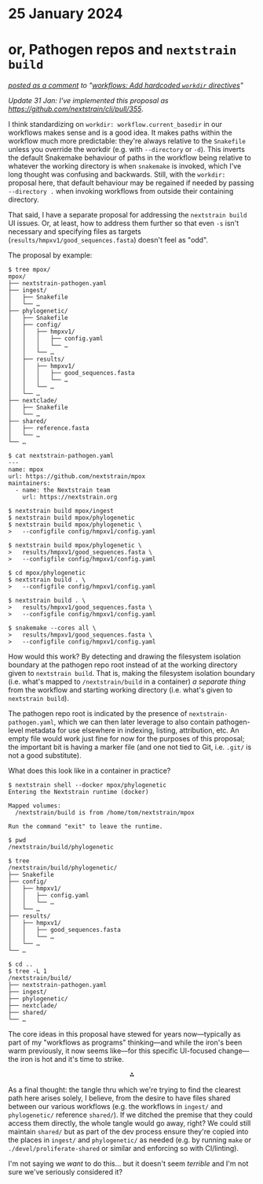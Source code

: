 # 25 January 2024
# or, Pathogen repos and `nextstrain build`

_[posted as a comment](https://github.com/nextstrain/pathogen-repo-template/pull/16#issuecomment-1911079700) to "[workflows: Add hardcoded `workdir` directives](https://github.com/nextstrain/pathogen-repo-template/pull/16)"_

_Update 31 Jan: I've implemented this proposal as <https://github.com/nextstrain/cli/pull/355>_.

I think standardizing on `workdir: workflow.current_basedir` in our workflows
makes sense and is a good idea.  It makes paths within the workflow much more
predictable: they're always relative to the `Snakefile` unless you override the
workdir (e.g. with `--directory` or `-d`).  This inverts the default Snakemake
behaviour of paths in the workflow being relative to whatever the working
directory is when `snakemake` is invoked, which I've long thought was confusing
and backwards.  Still, with the `workdir:` proposal here, that default
behaviour may be regained if needed by passing `--directory .` when invoking
workflows from outside their containing directory.

That said, I have a separate proposal for addressing the `nextstrain build` UI
issues.  Or, at least, how to address them further so that even `-s` isn't
necessary and specifying files as targets
(`results/hmpxv1/good_sequences.fasta`) doesn't feel as "odd".

The proposal by example:

```console
$ tree mpox/
mpox/
├── nextstrain-pathogen.yaml
├── ingest/
│   ├── Snakefile
│   └── …
├── phylogenetic/
│   ├── Snakefile
│   ├── config/
│   │   ├── hmpxv1/
│   │   │   ├── config.yaml
│   │   │   └── …
│   │   └── …
│   ├── results/
│   │   ├── hmpxv1/
│   │   │   ├── good_sequences.fasta
│   │   │   └── …
│   │   └── …
│   └── …
├── nextclade/
│   ├── Snakefile
│   └── …
├── shared/
│   ├── reference.fasta
│   └── …
└── …

$ cat nextstrain-pathogen.yaml
---
name: mpox
url: https://github.com/nextstrain/mpox
maintainers:
  - name: the Nextstrain team
    url: https://nextstrain.org

$ nextstrain build mpox/ingest
$ nextstrain build mpox/phylogenetic
$ nextstrain build mpox/phylogenetic \
>   --configfile config/hmpxv1/config.yaml

$ nextstrain build mpox/phylogenetic \
>   results/hmpxv1/good_sequences.fasta \
>   --configfile config/hmpxv1/config.yaml

$ cd mpox/phylogenetic
$ nextstrain build . \
>   --configfile config/hmpxv1/config.yaml

$ nextstrain build . \
>   results/hmpxv1/good_sequences.fasta \
>   --configfile config/hmpxv1/config.yaml

$ snakemake --cores all \
>   results/hmpxv1/good_sequences.fasta \
>   --configfile config/hmpxv1/config.yaml
```

How would this work?  By detecting and drawing the filesystem isolation
boundary at the pathogen repo root instead of at the working directory given to
`nextstrain build`.  That is, making the filesystem isolation boundary (i.e.
what's mapped to `/nextstrain/build` in a container) _a separate thing_ from
the workflow and starting working directory (i.e. what's given to `nextstrain
build`).

The pathogen repo root is indicated by the presence of
`nextstrain-pathogen.yaml`, which we can then later leverage to also contain
pathogen-level metadata for use elsewhere in indexing, listing, attribution,
etc.  An empty file would work just fine for now for the purposes of this
proposal; the important bit is having a marker file (and one not tied to Git,
i.e. `.git/` is not a good substitute).

What does this look like in a container in practice?

```console
$ nextstrain shell --docker mpox/phylogenetic
Entering the Nextstrain runtime (docker)

Mapped volumes:
  /nextstrain/build is from /home/tom/nextstrain/mpox

Run the command "exit" to leave the runtime.

$ pwd
/nextstrain/build/phylogenetic

$ tree
/nextstrain/build/phylogenetic/
├── Snakefile
├── config/
│   ├── hmpxv1/
│   │   ├── config.yaml
│   │   └── …
│   └── …
├── results/
│   ├── hmpxv1/
│   │   ├── good_sequences.fasta
│   │   └── …
│   └── …
└── …

$ cd ..
$ tree -L 1
/nextstrain/build/
├── nextstrain-pathogen.yaml
├── ingest/
├── phylogenetic/
├── nextclade/
├── shared/
└── …
```

The core ideas in this proposal have stewed for years now—typically as part of
my "workflows as programs" thinking—and while the iron's been warm previously,
it now seems like—for this specific UI-focused change—the iron is hot and it's
time to strike.

<p align=center>⁂</p>

As a final thought: the tangle thru which we're trying to find the clearest
path here arises solely, I believe, from the desire to have files shared
between our various workflows (e.g. the workflows in `ingest/` and
`phylogenetic/` reference `shared/`).  If we ditched the premise that they
could access them directly, the whole tangle would go away, right?  We could
still maintain `shared/` but as part of the dev process ensure they're copied
into the places in `ingest/` and `phylogenetic/` as needed (e.g. by running
`make` or `./devel/proliferate-shared` or similar and enforcing so with
CI/linting).

I'm not saying we _want_ to do this… but it doesn't seem _terrible_ and I'm
not sure we've seriously considered it?
